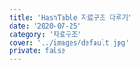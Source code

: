 ```yaml
---
title: 'HashTable 자료구조 다루기'
date: '2020-07-25'
category: '자료구조'
cover: '../images/default.jpg'
private: false
---
```

